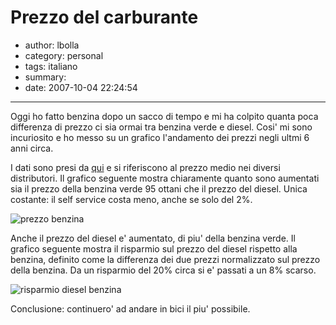 # Prezzo del carburante

- author: lbolla
- category: personal
- tags: italiano
- summary: 
- date: 2007-10-04 22:24:54

----------------

Oggi ho fatto benzina dopo un sacco di tempo e mi ha colpito quanta poca
differenza di prezzo ci sia ormai tra benzina verde e diesel. Cosi' mi sono
incuriosito e ho messo su un grafico l'andamento dei prezzi negli ultmi 6 anni
circa.

I dati sono presi da [qui][1] e si riferiscono al prezzo medio nei diversi
distributori. Il grafico seguente mostra chiaramente quanto sono aumentati sia
il prezzo della benzina verde 95 ottani che il prezzo del diesel.  Unica
costante: il self service costa meno, anche se solo del 2%.

![prezzo benzina][2]

Anche il prezzo del diesel e' aumentato, di piu' della benzina verde. Il
grafico seguente mostra il risparmio sul prezzo del diesel rispetto alla
benzina, definito come la differenza dei due prezzi normalizzato sul prezzo
della benzina. Da un risparmio del 20% circa si e' passati a un 8% scarso.

![risparmio diesel benzina][3]

Conclusione: continuero' ad andare in bici il piu' possibile.

   [1]: http://www.prezzibenzina.it/ (prezzi della benzina)
   [2]: /blog/img/prezzo.png
   [3]: /blog/img/risparmio.png
